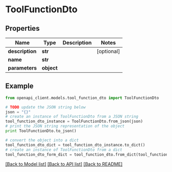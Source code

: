 # ToolFunctionDto


## Properties

Name | Type | Description | Notes
------------ | ------------- | ------------- | -------------
**description** | **str** |  | [optional] 
**name** | **str** |  | 
**parameters** | **object** |  | 

## Example

```python
from openapi_client.models.tool_function_dto import ToolFunctionDto

# TODO update the JSON string below
json = "{}"
# create an instance of ToolFunctionDto from a JSON string
tool_function_dto_instance = ToolFunctionDto.from_json(json)
# print the JSON string representation of the object
print ToolFunctionDto.to_json()

# convert the object into a dict
tool_function_dto_dict = tool_function_dto_instance.to_dict()
# create an instance of ToolFunctionDto from a dict
tool_function_dto_form_dict = tool_function_dto.from_dict(tool_function_dto_dict)
```
[[Back to Model list]](../README.md#documentation-for-models) [[Back to API list]](../README.md#documentation-for-api-endpoints) [[Back to README]](../README.md)


